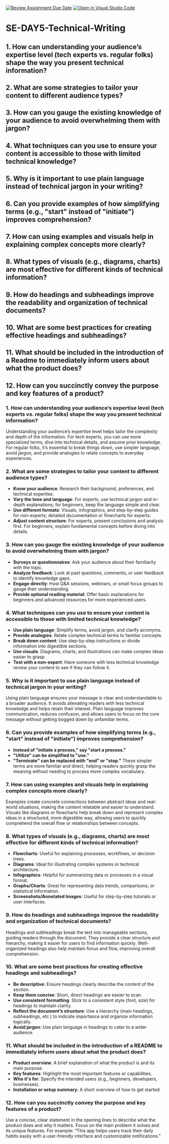[![Review Assignment Due Date](https://classroom.github.com/assets/deadline-readme-button-22041afd0340ce965d47ae6ef1cefeee28c7c493a6346c4f15d667ab976d596c.svg)](https://classroom.github.com/a/zsAR-pyY)
[![Open in Visual Studio Code](https://classroom.github.com/assets/open-in-vscode-2e0aaae1b6195c2367325f4f02e2d04e9abb55f0b24a779b69b11b9e10269abc.svg)](https://classroom.github.com/online_ide?assignment_repo_id=16052279&assignment_repo_type=AssignmentRepo)
# SE-DAY5-Technical-Writing
## 1. How can understanding your audience’s expertise level (tech experts vs. regular folks) shape the way you present technical information?
## 2. What are some strategies to tailor your content to different audience types?
## 3. How can you gauge the existing knowledge of your audience to avoid overwhelming them with jargon?
## 4. What techniques can you use to ensure your content is accessible to those with limited technical knowledge?
## 5. Why is it important to use plain language instead of technical jargon in your writing?
## 6. Can you provide examples of how simplifying terms (e.g., "start" instead of "initiate") improves comprehension?
## 7. How can using examples and visuals help in explaining complex concepts more clearly?
## 8. What types of visuals (e.g., diagrams, charts) are most effective for different kinds of technical information?
## 9. How do headings and subheadings improve the readability and organization of technical documents?
## 10. What are some best practices for creating effective headings and subheadings?
## 11. What should be included in the introduction of a Readme to immediately inform users about what the product does?
## 12. How can you succinctly convey the purpose and key features of a product?
### 1. **How can understanding your audience’s expertise level (tech experts vs. regular folks) shape the way you present technical information?**

Understanding your audience’s expertise level helps tailor the complexity and depth of the information. For tech experts, you can use more specialized terms, dive into technical details, and assume prior knowledge. For regular folks, it’s essential to break things down, use simpler language, avoid jargon, and provide analogies to relate concepts to everyday experiences.

### 2. **What are some strategies to tailor your content to different audience types?**

- **Know your audience**: Research their background, preferences, and technical expertise.
- **Vary the tone and language**: For experts, use technical jargon and in-depth explanations; for beginners, keep the language simple and clear.
- **Use different formats**: Visuals, infographics, and step-by-step guides for non-experts; detailed documentation or flowcharts for experts.
- **Adjust content structure**: For experts, present conclusions and analysis first. For beginners, explain fundamental concepts before diving into details.

### 3. **How can you gauge the existing knowledge of your audience to avoid overwhelming them with jargon?**

- **Surveys or questionnaires**: Ask your audience about their familiarity with the topic.
- **Analyze feedback**: Look at past questions, comments, or user feedback to identify knowledge gaps.
- **Engage directly**: Host Q&A sessions, webinars, or small focus groups to gauge their understanding.
- **Provide optional reading material**: Offer basic explanations for beginners and advanced resources for more experienced users.

### 4. **What techniques can you use to ensure your content is accessible to those with limited technical knowledge?**

- **Use plain language**: Simplify terms, avoid jargon, and clarify acronyms.
- **Provide analogies**: Relate complex technical terms to familiar concepts.
- **Break down content**: Use step-by-step instructions or divide information into digestible sections.
- **Use visuals**: Diagrams, charts, and illustrations can make complex ideas easier to grasp.
- **Test with a non-expert**: Have someone with less technical knowledge review your content to see if they can follow it.

### 5. **Why is it important to use plain language instead of technical jargon in your writing?**

Using plain language ensures your message is clear and understandable to a broader audience. It avoids alienating readers with less technical knowledge and helps retain their interest. Plain language improves communication, reduces confusion, and allows users to focus on the core message without getting bogged down by unfamiliar terms.

### 6. **Can you provide examples of how simplifying terms (e.g., "start" instead of "initiate") improves comprehension?**

- **Instead of "initiate a process," say "start a process."**
- **"Utilize" can be simplified to "use."**
- **"Terminate" can be replaced with "end" or "stop."**
These simpler terms are more familiar and direct, helping readers quickly grasp the meaning without needing to process more complex vocabulary. 

### 7. **How can using examples and visuals help in explaining complex concepts more clearly?**

Examples create concrete connections between abstract ideas and real-world situations, making the content relatable and easier to understand. Visuals like diagrams or flowcharts help break down and represent complex ideas in a structured, more digestible way, allowing users to quickly comprehend the overall flow or relationships between concepts.

### 8. **What types of visuals (e.g., diagrams, charts) are most effective for different kinds of technical information?**

- **Flowcharts**: Useful for explaining processes, workflows, or decision trees.
- **Diagrams**: Ideal for illustrating complex systems or technical architecture.
- **Infographics**: Helpful for summarizing data or processes in a visual format.
- **Graphs/Charts**: Great for representing data trends, comparisons, or statistical information.
- **Screenshots/Annotated Images**: Useful for step-by-step tutorials or user interfaces.

### 9. **How do headings and subheadings improve the readability and organization of technical documents?**

Headings and subheadings break the text into manageable sections, guiding readers through the document. They provide a clear structure and hierarchy, making it easier for users to find information quickly. Well-organized headings also help maintain focus and flow, improving overall comprehension.

### 10. **What are some best practices for creating effective headings and subheadings?**

- **Be descriptive**: Ensure headings clearly describe the content of the section.
- **Keep them concise**: Short, direct headings are easier to scan.
- **Use consistent formatting**: Stick to a consistent style (font, size) for headings to maintain clarity.
- **Reflect the document’s structure**: Use a hierarchy (main headings, subheadings, etc.) to indicate importance and organize information logically.
- **Avoid jargon**: Use plain language in headings to cater to a wider audience.

### 11. **What should be included in the introduction of a README to immediately inform users about what the product does?**

- **Product overview**: A brief explanation of what the product is and its main purpose.
- **Key features**: Highlight the most important features or capabilities.
- **Who it's for**: Specify the intended users (e.g., beginners, developers, businesses).
- **Installation or setup summary**: A short overview of how to get started.

### 12. **How can you succinctly convey the purpose and key features of a product?**

Use a concise, clear statement in the opening lines to describe what the product does and why it matters. Focus on the main problem it solves and its unique features. For example: “This app helps users track their daily habits easily with a user-friendly interface and customizable notifications.”
